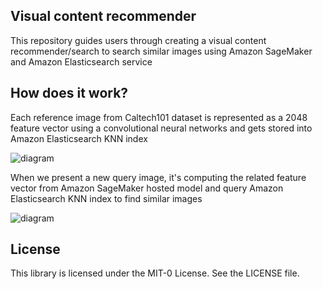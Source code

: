 ## Visual content recommender

This repository guides users through creating a visual content recommender/search to search similar images using Amazon SageMaker and Amazon Elasticsearch service

## How does it work?

Each reference image from Caltech101 dataset is represented as a 2048 feature vector using a convolutional neural networks and gets stored into Amazon Elasticsearch KNN index

![diagram](../master/pic1.png)

When we present a new query image, it's computing the related feature vector from Amazon SageMaker hosted model and query Amazon Elasticsearch KNN index to find similar images

![diagram](../master/pic2.png)

## License

This library is licensed under the MIT-0 License. See the LICENSE file.

